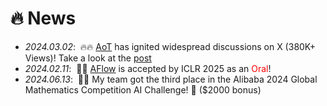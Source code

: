 # 🔥 News
- *2024.03.02*: &nbsp;🔥🔥 [AoT](https://arxiv.org/abs/2502.12018) has ignited widespread discussions on X (380K+ Views)! Take a look at the [post](https://x.com/didiforx/status/1895902471635288252)
- *2024.02.11*: &nbsp;🥳🥳 [AFlow](https://arxiv.org/abs/2410.10762) is accepted by ICLR 2025 as an <span style="color: red;">Oral</span>!
- *2024.06.13*: &nbsp;🎉🎉 My team got the third place in the Alibaba 2024 Global Mathematics Competition AI Challenge! 🥉 ($2000 bonus)
